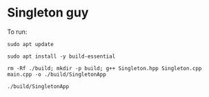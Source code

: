 # Singleton guy

To run:

```
sudo apt update
```
```
sudo apt install -y build-essential
```
```
rm -Rf ./build; mkdir -p build; g++ Singleton.hpp Singleton.cpp main.cpp -o ./build/SingletonApp
```
```
./build/SingletonApp
```
